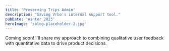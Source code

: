 ```yaml
---
title: 'Preserving Trips Admin'
description: "Saving Vrbo's internal support tool."
pubDate: 'Winter 2023'
heroImage: '/blog-placeholder-2.jpg'
---
```


Coming soon! I'll share my approach to combining qualitative user feedback with quantitative data to drive product decisions. 